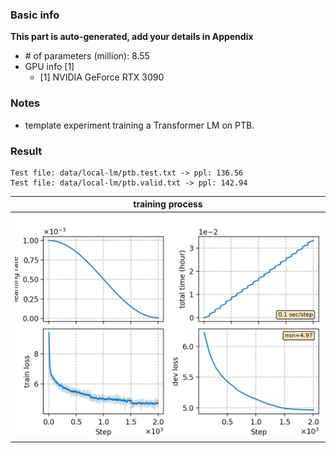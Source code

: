 ### Basic info

**This part is auto-generated, add your details in Appendix**

* \# of parameters (million): 8.55
* GPU info \[1\]
  * \[1\] NVIDIA GeForce RTX 3090

### Notes

* template experiment training a Transformer LM on PTB.

### Result

```
Test file: data/local-lm/ptb.test.txt -> ppl: 136.56
Test file: data/local-lm/ptb.valid.txt -> ppl: 142.94
```

|     training process    |
|:-----------------------:|
|![monitor](./monitor.png)|
